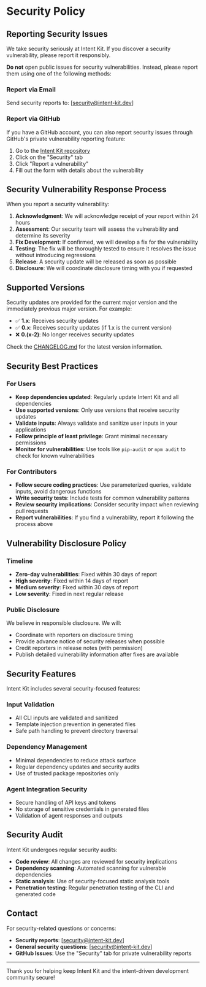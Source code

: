 # Security Policy

## Reporting Security Issues

We take security seriously at Intent Kit. If you discover a security vulnerability, please report it responsibly.

**Do not** open public issues for security vulnerabilities. Instead, please report them using one of the following methods:

### Report via Email

Send security reports to: [security@intent-kit.dev]

### Report via GitHub

If you have a GitHub account, you can also report security issues through GitHub's private vulnerability reporting feature:

1. Go to the [Intent Kit repository](ç)
2. Click on the "Security" tab
3. Click "Report a vulnerability"
4. Fill out the form with details about the vulnerability

## Security Vulnerability Response Process

When you report a security vulnerability:

1. **Acknowledgment**: We will acknowledge receipt of your report within 24 hours
2. **Assessment**: Our security team will assess the vulnerability and determine its severity
3. **Fix Development**: If confirmed, we will develop a fix for the vulnerability
4. **Testing**: The fix will be thoroughly tested to ensure it resolves the issue without introducing regressions
5. **Release**: A security update will be released as soon as possible
6. **Disclosure**: We will coordinate disclosure timing with you if requested

## Supported Versions

Security updates are provided for the current major version and the immediately previous major version. For example:

- ✅ **1.x**: Receives security updates
- ✅ **0.x**: Receives security updates (if 1.x is the current version)
- ❌ **0.(x-2)**: No longer receives security updates

Check the [CHANGELOG.md](./CHANGELOG.md) for the latest version information.

## Security Best Practices

### For Users

- **Keep dependencies updated**: Regularly update Intent Kit and all dependencies
- **Use supported versions**: Only use versions that receive security updates
- **Validate inputs**: Always validate and sanitize user inputs in your applications
- **Follow principle of least privilege**: Grant minimal necessary permissions
- **Monitor for vulnerabilities**: Use tools like `pip-audit` or `npm audit` to check for known vulnerabilities

### For Contributors

- **Follow secure coding practices**: Use parameterized queries, validate inputs, avoid dangerous functions
- **Write security tests**: Include tests for common vulnerability patterns
- **Review security implications**: Consider security impact when reviewing pull requests
- **Report vulnerabilities**: If you find a vulnerability, report it following the process above

## Vulnerability Disclosure Policy

### Timeline

- **Zero-day vulnerabilities**: Fixed within 30 days of report
- **High severity**: Fixed within 14 days of report
- **Medium severity**: Fixed within 30 days of report
- **Low severity**: Fixed in next regular release

### Public Disclosure

We believe in responsible disclosure. We will:

- Coordinate with reporters on disclosure timing
- Provide advance notice of security releases when possible
- Credit reporters in release notes (with permission)
- Publish detailed vulnerability information after fixes are available

## Security Features

Intent Kit includes several security-focused features:

### Input Validation

- All CLI inputs are validated and sanitized
- Template injection prevention in generated files
- Safe path handling to prevent directory traversal

### Dependency Management

- Minimal dependencies to reduce attack surface
- Regular dependency updates and security audits
- Use of trusted package repositories only

### Agent Integration Security

- Secure handling of API keys and tokens
- No storage of sensitive credentials in generated files
- Validation of agent responses and outputs

## Security Audit

Intent Kit undergoes regular security audits:

- **Code review**: All changes are reviewed for security implications
- **Dependency scanning**: Automated scanning for vulnerable dependencies
- **Static analysis**: Use of security-focused static analysis tools
- **Penetration testing**: Regular penetration testing of the CLI and generated code

## Contact

For security-related questions or concerns:

- **Security reports**: [security@intent-kit.dev]
- **General security questions**: [security@intent-kit.dev]
- **GitHub Issues**: Use the "Security" tab for private vulnerability reports

---

Thank you for helping keep Intent Kit and the intent-driven development community secure!

